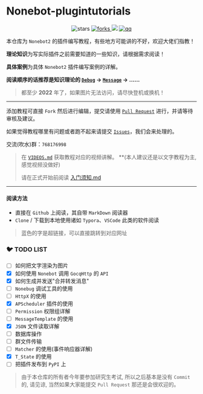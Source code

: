 # Nonebot-plugintutorials
<p align="center">
  <img src="https://img.shields.io/github/stars/MRSlouzk/Nonebot-plugintutorials?style=social" alt="stars">
  <a href="https://github.com/MRSlouzk/Nonebot-plugintutorials/fork">
    <img src="https://img.shields.io/github/forks/MRSlouzk/Nonebot-plugintutorials?label=Fork" alt="forks">
  </a>
  <img src="https://img.shields.io/badge/%E5%AE%8C%E6%88%90%E5%BA%A6-60%25-yellowgreen">
  <a href="https://jq.qq.com/?_wv=1027&k=OrAdhOKy">
    <img src="https://img.shields.io/badge/QQ%E7%BE%A4-768176998-red" alt="qq">
  </a>
</p>  

本仓库为 `Nonebot2` 的插件编写教程，有些地方可能讲的不好，欢迎大佬们指教！

**理论知识**为写实际插件之前需要知道的一些知识，请根据需求阅读！

**具体案例**为具体 `Nonebot2` 插件编写案例的详解。

**阅读顺序的话推荐是知识理论的 [`Debug`](https://github.com/MRSlouzk/Nonebot-plugintutorials/blob/main/%E7%9F%A5%E8%AF%86%E7%90%86%E8%AE%BA/debug.md) -> [`Message`](https://github.com/MRSlouzk/Nonebot-plugintutorials/blob/main/%E7%9F%A5%E8%AF%86%E7%90%86%E8%AE%BA/message.md) -> ......**
 
> 都至少 **2022** 年了，如果图片无法访问，请尽快登机或换机！

------

添加教程可直接 `Fork` 然后进行编辑，提交请使用 [`Pull Request`](https://github.com/MRSlouzk/Nonebot-plugintutorials/pulls) 进行，并请等待审核及建议。

如果觉得教程哪里有问题或者跑不起来请提交 [`Issues`](https://github.com/MRSlouzk/Nonebot-plugintutorials/issues)，我们会来处理的。

交流(吹水)群：`768176998`

> 在 [`VIDEOS.md`](VIDEOS.md) 获取教程对应的视频讲解。 **(本人建议还是以文字教程为主, 感觉视频没做好)
>
> 请在正式开始前阅读 [入门须知.md](https://github.com/MRSlouzk/Nonebot-plugintutorials/blob/main/%E5%85%A5%E9%97%A8%E9%A1%BB%E7%9F%A5.md)

------

#### 阅读方法

- 直接在 `Github` 上阅读，其自带 `MarkDown` 阅读器
- `Clone` / 下载到本地使用诸如 `Typora`、`VSCode` 此类的软件阅读

> 蓝色的字是超链接，可以直接跳转到对应网址

### 🐦 TODO LIST

- [ ] 如何把文字渲染为图片
- [x] 如何使用 `Nonebot` 调用 `GocqHttp` 的 `API`
- [x] 如何生成并发送"合并转发消息"
- [ ] `Nonebug` 调试工具的使用
- [ ] `HttpX` 的使用
- [x] `APScheduler` 插件的使用
- [ ] `Permission` 权限组详解
- [ ] `MessageTemplate` 的使用
- [x] `JSON` 文件读取详解
- [ ] 数据库操作
- [ ] 群文件传输
- [ ] `Matcher` 的使用(事件响应器详解)
- [x] `T_State` 的使用
- [ ] 把插件发布到 `PyPI` 上

> 由于本仓库的所有者今年要参加研究生考试, 所以之后基本是没有 `Commit` 的, 请见谅, 当然如果大家能提交 `Pull Request` 那还是会很欢迎的。
